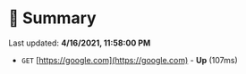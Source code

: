 # 📖 Summary
Last updated: **4/16/2021, 11:58:00 PM**

- `GET` [https://google.com](https://google.com) - **Up** (107ms)
